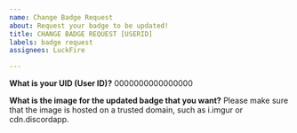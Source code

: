 ```yaml
---
name: Change Badge Request
about: Request your badge to be updated!
title: CHANGE BADGE REQUEST [USERID]
labels: badge request
assignees: LuckFire

---
```


**What is your UID (User ID)?**
0000000000000000

**What is the image for the updated badge that you want?**
Please make sure that the image is hosted on a trusted domain, such as i.imgur or cdn.discordapp.
